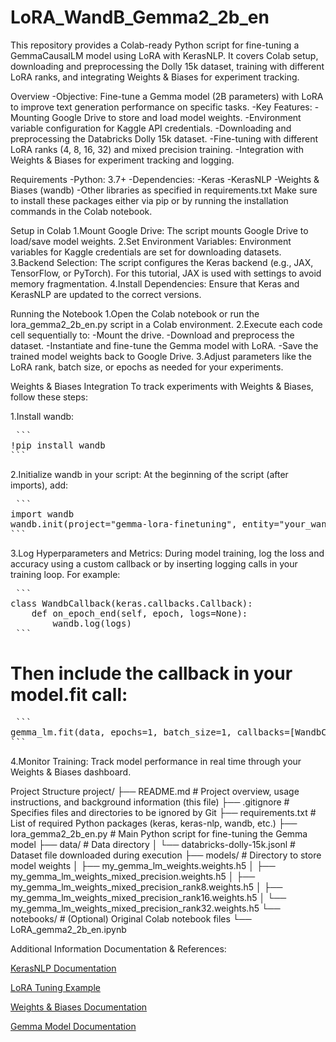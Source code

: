 # LoRA_WandB_Gemma2_2b_en
This repository provides a Colab-ready Python script for fine-tuning a GemmaCausalLM model using LoRA with KerasNLP. It covers Colab setup, downloading and preprocessing the Dolly 15k dataset, training with different LoRA ranks, and integrating Weights &amp; Biases for experiment tracking.


Overview
-Objective: Fine-tune a Gemma model (2B parameters) with LoRA to improve text generation performance on specific tasks.
-Key Features:
  -Mounting Google Drive to store and load model weights.
  -Environment variable configuration for Kaggle API credentials.
  -Downloading and preprocessing the Databricks Dolly 15k dataset.
  -Fine-tuning with different LoRA ranks (4, 8, 16, 32) and mixed precision training.
  -Integration with Weights & Biases for experiment tracking and logging.

Requirements
-Python: 3.7+
-Dependencies:
  -Keras
  -KerasNLP
  -Weights & Biases (wandb)
  -Other libraries as specified in requirements.txt
  Make sure to install these packages either via pip or by running the installation commands in the Colab notebook.

Setup in Colab
1.Mount Google Drive: The script mounts Google Drive to load/save model weights.
2.Set Environment Variables: Environment variables for Kaggle credentials are set for downloading datasets.
3.Backend Selection: The script configures the Keras backend (e.g., JAX, TensorFlow, or PyTorch). For this tutorial, JAX is used with settings to avoid memory fragmentation.
4.Install Dependencies: Ensure that Keras and KerasNLP are updated to the correct versions.

Running the Notebook
1.Open the Colab notebook or run the lora_gemma2_2b_en.py script in a Colab environment.
2.Execute each code cell sequentially to:
  -Mount the drive.
  -Download and preprocess the dataset.
  -Instantiate and fine-tune the Gemma model with LoRA.
  -Save the trained model weights back to Google Drive.
3.Adjust parameters like the LoRA rank, batch size, or epochs as needed for your experiments.

Weights & Biases Integration
To track experiments with Weights & Biases, follow these steps:

1.Install wandb:
<pre lang="no-highlight"> ```
!pip install wandb 
```</pre>

2.Initialize wandb in your script:
At the beginning of the script (after imports), add:
<pre lang="no-highlight"> ```
import wandb
wandb.init(project="gemma-lora-finetuning", entity="your_wandb_username")
``` </pre>

3.Log Hyperparameters and Metrics:
During model training, log the loss and accuracy using a custom callback or by inserting logging calls in your training loop. For example:
<pre lang="no-highlight"> ```
class WandbCallback(keras.callbacks.Callback):
    def on_epoch_end(self, epoch, logs=None):
        wandb.log(logs)
 ``` </pre>

# Then include the callback in your model.fit call:
<pre lang="no-highlight"> ```
gemma_lm.fit(data, epochs=1, batch_size=1, callbacks=[WandbCallback()])
``` </pre>

4.Monitor Training:
Track model performance in real time through your Weights & Biases dashboard.

Project Structure
  project/
  ├── README.md                # Project overview, usage instructions, and background information (this file)
  ├── .gitignore               # Specifies files and directories to be ignored by Git
  ├── requirements.txt         # List of required Python packages (keras, keras-nlp, wandb, etc.)
  ├── lora_gemma2_2b_en.py       # Main Python script for fine-tuning the Gemma model
  ├── data/                    # Data directory
  │   └── databricks-dolly-15k.jsonl  # Dataset file downloaded during execution
  ├── models/                  # Directory to store model weights
  │   ├── my_gemma_lm_weights.weights.h5
  │   ├── my_gemma_lm_weights_mixed_precision.weights.h5
  │   ├── my_gemma_lm_weights_mixed_precision_rank8.weights.h5
  │   ├── my_gemma_lm_weights_mixed_precision_rank16.weights.h5
  │   └── my_gemma_lm_weights_mixed_precision_rank32.weights.h5
  └── notebooks/               # (Optional) Original Colab notebook files
      └── LoRA_gemma2_2b_en.ipynb

Additional Information
Documentation & References:

[KerasNLP Documentation](https://keras.io/keras_hub/api/)

[LoRA Tuning Example](https://keras.io/examples/nlp/parameter_efficient_finetuning_of_gpt2_with_lora/)

[Weights & Biases Documentation](https://docs.wandb.ai/guides/track/launch/)

[Gemma Model Documentation](https://ai.google.dev/gemma/docs/get_started)
